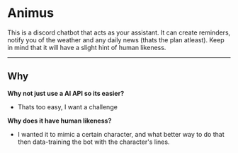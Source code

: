 
# Animus 

This is a discord chatbot that acts as your assistant. It can create reminders, notify you of the weather and any daily news (thats the plan atleast). Keep in mind that it will have a slight hint of human likeness. 

___

## Why
**Why not just use a AI API so its easier?**

- Thats too easy, I want a challenge

**Why does it have human likeness?**

- I wanted it to mimic a certain character, and what better way to do that then data-training the bot with the character's lines.



